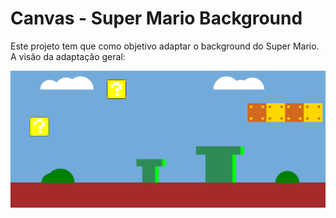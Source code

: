<h1> Canvas - Super Mario Background </h1>
<p> Este projeto tem que como objetivo adaptar o background do Super Mario.<br> A visão da adaptação geral: <br> </p>
<img src="imgs/whole.png">
